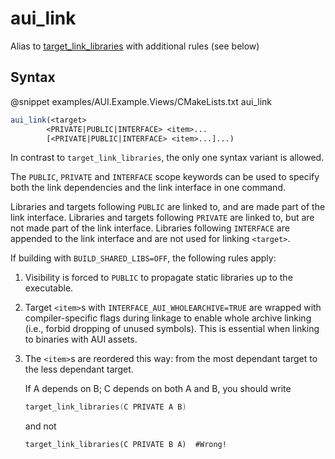 # aui_link

Alias to [target_link_libraries](https://cmake.org/cmake/help/latest/command/target_link_libraries.html) with additional
rules (see below)

## Syntax

@snippet examples/AUI.Example.Views/CMakeLists.txt aui_link

```cmake
aui_link(<target>
        <PRIVATE|PUBLIC|INTERFACE> <item>...
        [<PRIVATE|PUBLIC|INTERFACE> <item>...]...)
```

In contrast to `target_link_libraries`, the only one syntax variant is allowed.

The `PUBLIC`, `PRIVATE` and `INTERFACE` scope keywords can be used to specify both the link dependencies and the link 
interface in one command.

Libraries and targets following `PUBLIC` are linked to, and are made part of the link interface. Libraries and targets
following `PRIVATE` are linked to, but are not made part of the link interface. Libraries following `INTERFACE` are
appended to the link interface and are not used for linking `<target>`.

If building with `BUILD_SHARED_LIBS=OFF`, the following rules apply:
1. Visibility is forced to `PUBLIC` to propagate static libraries up to the executable.
2. Target `<item>`s with `INTERFACE_AUI_WHOLEARCHIVE=TRUE` are wrapped with compiler-specific flags during linkage to
   enable whole archive linking (i.e., forbid dropping of unused symbols). This is essential when linking to binaries
   with AUI assets.
3. The `<item>`s are reordered this way: from the most dependant target to the less dependant target.

   If A depends on B; C depends on both A and B, you should write
   ```cpp
   target_link_libraries(C PRIVATE A B)
   ```
   and not
   ```
   target_link_libraries(C PRIVATE B A)  #Wrong!
   ```
